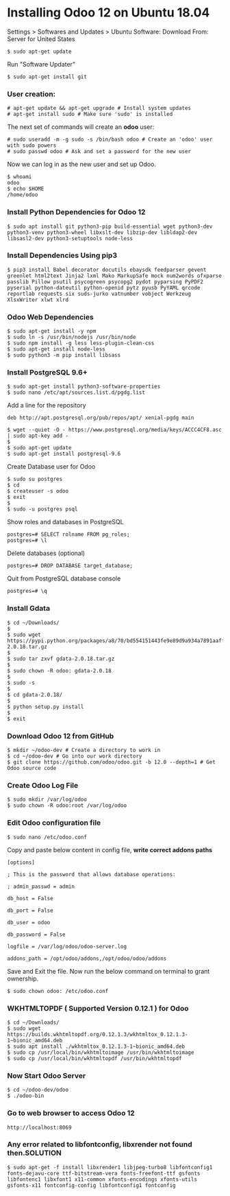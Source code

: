 # Installing Odoo 12 on Ubuntu 18.04

Settings > Softwares and Updates > Ubuntu Software: Download From: Server for United States
```
$ sudo apt-get update
```

Run "Software Updater"
```
$ sudo apt-get install git
```

### User creation:
```
# apt-get update && apt-get upgrade # Install system updates
# apt-get install sudo # Make sure 'sudo' is installed
```

The next set of commands will create an **odoo** user:
```
# sudo useradd -m -g sudo -s /bin/bash odoo # Create an 'odoo' user with sudo powers
# sudo passwd odoo # Ask and set a password for the new user
```

Now we can log in as the new user and set up Odoo.

```
$ whoami
odoo
$ echo $HOME
/home/odoo
```

### Install Python Dependencies for Odoo 12
```
$ sudo apt install git python3-pip build-essential wget python3-dev python3-venv python3-wheel libxslt-dev libzip-dev libldap2-dev libsasl2-dev python3-setuptools node-less
```

### Install Dependencies Using pip3
```
$ pip3 install Babel decorator docutils ebaysdk feedparser gevent greenlet html2text Jinja2 lxml Mako MarkupSafe mock num2words ofxparse passlib Pillow psutil psycogreen psycopg2 pydot pyparsing PyPDF2 pyserial python-dateutil python-openid pytz pyusb PyYAML qrcode reportlab requests six suds-jurko vatnumber vobject Werkzeug XlsxWriter xlwt xlrd
```

### Odoo Web Dependencies
```
$ sudo apt-get install -y npm
$ sudo ln -s /usr/bin/nodejs /usr/bin/node
$ sudo npm install -g less less-plugin-clean-css
$ sudo apt-get install node-less
$ sudo python3 -m pip install libsass
```

### Install PostgreSQL 9.6+
```
$ sudo apt-get install python3-software-properties
$ sudo nano /etc/apt/sources.list.d/pgdg.list
```

Add a line for the repository
```
deb http://apt.postgresql.org/pub/repos/apt/ xenial-pgdg main
```

```
$ wget --quiet -O - https://www.postgresql.org/media/keys/ACCC4CF8.asc | sudo apt-key add -
$
$ sudo apt-get update
$ sudo apt-get install postgresql-9.6
```

Create Database user for Odoo
```
$ sudo su postgres
$ cd
$ createuser -s odoo
$ exit
$
$ sudo -u postgres psql
```

Show roles and databases in PostgreSQL
```
postgres=# SELECT rolname FROM pg_roles;
postgres=# \l
```

Delete databases (optional)
```
postgres=# DROP DATABASE target_database;
```

Quit from PostgreSQL database console
```
postgres=# \q
```

### Install Gdata
```
$ cd ~/Downloads/
$
$ sudo wget https://pypi.python.org/packages/a8/70/bd554151443fe9e89d9a934a7891aaffc63b9cb5c7d608972919a002c03c/gdata-2.0.18.tar.gz
$
$ sudo tar zxvf gdata-2.0.18.tar.gz
$
$ sudo chown -R odoo: gdata-2.0.18
$
$ sudo -s
$
$ cd gdata-2.0.18/
$
$ python setup.py install
$
$ exit
```

### Download Odoo 12 from GitHub
```
$ mkdir ~/odoo-dev # Create a directory to work in
$ cd ~/odoo-dev # Go into our work directory
$ git clone https://github.com/odoo/odoo.git -b 12.0 --depth=1 # Get Odoo source code
```

### Create Odoo Log File
```
$ sudo mkdir /var/log/odoo
$ sudo chown -R odoo:root /var/log/odoo
```

### Edit Odoo configuration file
```
$ sudo nano /etc/odoo.conf
```

Copy and paste below content in config file, **write correct addons paths**

```
[options]

; This is the password that allows database operations:

; admin_passwd = admin

db_host = False

db_port = False

db_user = odoo

db_password = False

logfile = /var/log/odoo/odoo-server.log

addons_path = /opt/odoo/addons,/opt/odoo/odoo/addons
```

Save and Exit the file. Now run the below command on terminal to grant ownership.
```
$ sudo chown odoo: /etc/odoo.conf
```

### WKHTMLTOPDF ( Supported Version 0.12.1 ) for Odoo
```
$ cd ~/Downloads/
$ sudo wget https://builds.wkhtmltopdf.org/0.12.1.3/wkhtmltox_0.12.1.3-1~bionic_amd64.deb
$ sudo apt install ./wkhtmltox_0.12.1.3-1~bionic_amd64.deb
$ sudo cp /usr/local/bin/wkhtmltoimage /usr/bin/wkhtmltoimage
$ sudo cp /usr/local/bin/wkhtmltopdf /usr/bin/wkhtmltopdf
```

### Now Start Odoo Server
```
$ cd ~/odoo-dev/odoo
$ ./odoo-bin
```

### Go to web browser to access Odoo 12
```
http://localhost:8069
```

### Any error related to libfontconfig, libxrender not found then.SOLUTION
```
$ sudo apt-get -f install libxrender1 libjpeg-turbo8 libfontconfig1 fonts-dejavu-core ttf-bitstream-vera fonts-freefont-ttf gsfonts libfontenc1 libxfont1 x11-common xfonts-encodings xfonts-utils gsfonts-x11 fontconfig-config libfontconfig1 fontconfig
```
